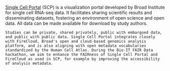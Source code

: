 [Single Cell Portal](https://portals.broadinstitute.org/single_cell) (SCP) is a visualization portal developed by Broad Institute for single cell RNA-seq data. It facilitates sharing scientific results and disseminating datasets, fostering an environment of open science and open data. All data can be made available for download by study authors. 

	Studies can be private, shared privately, public with embargoed data, and public with public data. Single Cell Portal integrates closely with FireCloud, Broad's open and cloud-based genomics analysis platform, and is also aligning with open metadata vocabularies standardized by the Human Cell Atlas. During the Bio-IT FAIR Data hackathon, we aim to enhance the FAIRness of Single Cell Portal and FireCloud as used in SCP, for example by improving the accessibility of analysis metadata.
